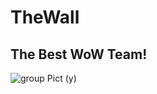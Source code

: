 # TheWall
## The Best WoW Team!  
![group Pict (y)](https://cdn.discordapp.com/attachments/603182606309130271/607691767243866125/WoWScrnShot_080419_213021.png)
